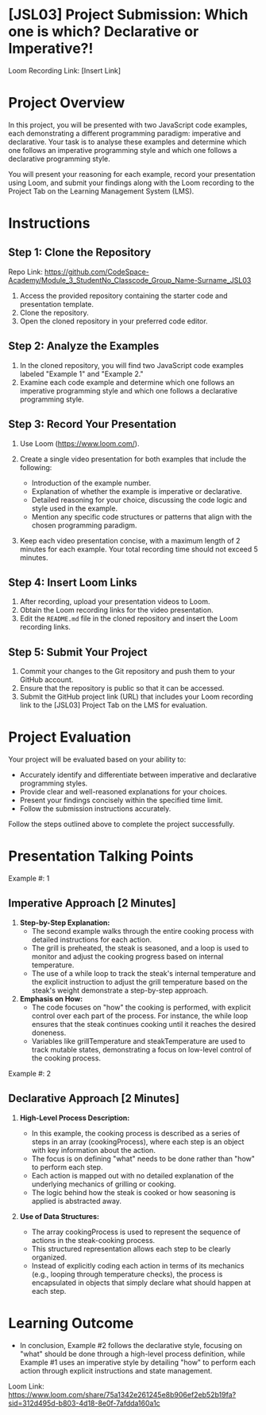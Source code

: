 # [JSL03] Project Submission: Which one is which? Declarative or Imperative?!

Loom Recording Link: [Insert Link]

# Project Overview

In this project, you will be presented with two JavaScript code examples, each demonstrating a different programming paradigm: imperative and declarative. Your task is to analyse these examples and determine which one follows an imperative programming style and which one follows a declarative programming style. 

You will present your reasoning for each example, record your presentation using Loom, and submit your findings along with the Loom recording to the Project Tab on the Learning Management System (LMS).

# Instructions

## Step 1: Clone the Repository

Repo Link: https://github.com/CodeSpace-Academy/Module_3_StudentNo_Classcode_Group_Name-Surname_JSL03

1. Access the provided repository containing the starter code and presentation template.
2. Clone the repository.
3. Open the cloned repository in your preferred code editor.

## Step 2: Analyze the Examples

1. In the cloned repository, you will find two JavaScript code examples labeled "Example 1" and "Example 2."
2. Examine each code example and determine which one follows an imperative programming style and which one follows a declarative programming style.

## Step 3: Record Your Presentation

1. Use Loom (https://www.loom.com/).
2. Create a single video presentation for both examples that include the following:

   - Introduction of the example number.
   - Explanation of whether the example is imperative or declarative.
   - Detailed reasoning for your choice, discussing the code logic and style used in the example.
   - Mention any specific code structures or patterns that align with the chosen programming paradigm.
   
3. Keep each video presentation concise, with a maximum length of 2 minutes for each example. Your total recording time should not exceed 5 minutes.

## Step 4: Insert Loom Links

1. After recording, upload your presentation videos to Loom.
2. Obtain the Loom recording links for the video presentation.
3. Edit the `README.md` file in the cloned repository and insert the Loom recording links.
   
## Step 5: Submit Your Project
1. Commit your changes to the Git repository and push them to your GitHub account.
2. Ensure that the repository is public so that it can be accessed.
3. Submit the GitHub project link (URL) that includes your Loom recording link to the [JSL03] Project Tab on the LMS for evaluation.

# Project Evaluation

Your project will be evaluated based on your ability to:

- Accurately identify and differentiate between imperative and declarative programming styles.
- Provide clear and well-reasoned explanations for your choices.
- Present your findings concisely within the specified time limit.
- Follow the submission instructions accurately.

Follow the steps outlined above to complete the project successfully.

# Presentation Talking Points

Example #: 1

## Imperative Approach [2 Minutes]
1. **Step-by-Step Explanation:** 
   - The second example walks through the entire cooking process with detailed instructions for each action. 
   - The grill is preheated, the steak is seasoned, and a loop is used to monitor and adjust the cooking progress based on internal temperature.
   - The use of a while loop to track the steak's internal temperature and the explicit instruction to adjust the grill temperature based on the steak's weight demonstrate a step-by-step approach.
2. **Emphasis on How:** 
   - The code focuses on "how" the cooking is performed, with explicit control over each part of the process. For instance, the while loop ensures that the steak continues cooking until it reaches the desired doneness.
   - Variables like grillTemperature and steakTemperature are used to track mutable states, demonstrating a focus on low-level control of the cooking process.

Example #: 2

## Declarative Approach [2 Minutes]
1. **High-Level Process Description:** 
   - In this example, the cooking process is described as a series of steps in an array (cookingProcess), where each step is an object with key information about the action.
   - The focus is on defining "what" needs to be done rather than "how" to perform each step.
   - Each action is mapped out with no detailed explanation of the underlying mechanics of grilling or cooking. 
   - The logic behind how the steak is cooked or how seasoning is applied is abstracted away.

2. **Use of Data Structures:** 
   - The array cookingProcess is used to represent the sequence of actions in the steak-cooking process.
   - This structured representation allows each step to be clearly organized.
   - Instead of explicitly coding each action in terms of its mechanics (e.g., looping through temperature checks), the process is encapsulated in objects that simply declare what should happen at each step.

# Learning Outcome   
   - In conclusion, Example #2 follows the declarative style, focusing on "what" should be done through a high-level process definition, while Example #1 uses an imperative style by detailing "how" to perform each action through explicit instructions and state management.

   Loom Link: https://www.loom.com/share/75a1342e261245e8b906ef2eb52b19fa?sid=312d495d-b803-4d18-8e0f-7afdda160a1c


